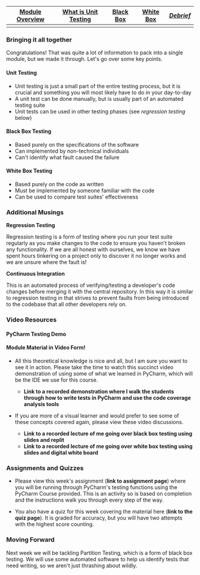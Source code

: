 | [Module Overview](./unittest_module.md) | [What is Unit Testing](./what_is_unit_testing.md) | [Black Box](./black_box.md) | [White Box](./white_box.md) | [*Debrief*](./debrief.md) |
|-----------------|----------------------|-----------|-----------|---------|
|                 |                      |           |           |         |

### Bringing it all together

Congratulations! That was quite a lot of information to pack into a single module, but we made it through. Let's go over some key points. 

#### Unit Testing

* Unit testing is just a small part of the entire testing process, but it is crucial and something you will most likely have to do in your day-to-day
* A unit test can be done manually, but is usually part of an automated testing suite
* Unit tests can be used in other testing phases (see _regression testing_ below)

#### Black Box Testing

* Based purely on the specifications of the software
* Can implemented by non-technical individuals
* Can't identify what fault caused the failure

#### White Box Testing

* Based purely on the code as written
* Must be implemented by someone familiar with the code
* Can be used to compare test suites' effectiveness

### Additional Musings

**Regression Testing**

Regression testing is a form of testing where you run your test suite regularly as you make changes to the code to ensure you haven't broken any functionality. If we are all honest with ourselves, we know we have spent hours tinkering on a project only to discover it no longer works and we are unsure where the fault is!

**Continuous Integration**

This is an automated process of verifying/testing a developer's code changes before merging it with the central repository. In this way it is similar to regression testing in that strives to prevent faults from being introduced to the codebase that all other developers rely on.

### Video Resources

#### PyCharm Testing Demo


#### Module Material in Video Form!

* All this theoretical knowledge is nice and all, but I am sure you want to see it in action. Please take the time to watch this succinct video demonstration of using some of what we learned in PyCharm, which will be the IDE we use for this course.

  * **Link to a recorded demonstration where I walk the students through how to write tests in PyCharm and use the code coverage analysis tools**
  
* If you are more of a visual learner and would prefer to see some of these concepts covered again, please view these video discussions.

  * **Link to a recorded lecture of me going over black box testing using slides and replit**
  * **Link to a recorded lecture of me going over white box testing using slides and digital white board**
  
  
### Assignments and Quizzes

* Please view this week's assignment (**link to assignment page**) where you will be running through PyCharm's testing functions using the PyCharm Course provided. This is an activity so is based on completion and the instructions walk you through every step of the way.

* You also have a quiz for this week covering the material here (**link to the quiz page**). It is graded for accuracy, but you will have two attempts with the highest score counting.

### Moving Forward

Next week we will be tackling Partition Testing, which is a form of black box testing. We will use some automated software to help us identify tests that need writing, so we aren't just thrashing about wildly.
  
